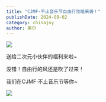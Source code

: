 ```yaml
---
title: "CJMF·不止音乐节自由行攻略来袭！"
publishDate: 2024-09-02
category: chinajoy
author: 莱尔
---
```


![](https://ec-net-1251389766.cos.ap-shanghai.myqcloud.com/wp-content/uploads/2024/09/20240902150619346.png)

送给二次元小伙伴的福利来啦~

没错！自由行的风还是吹了过来！

我们在CJMF·不止音乐节等你~

![](https://ec-net-1251389766.cos.ap-shanghai.myqcloud.com/wp-content/uploads/2024/09/20240902150617160-189x1024.png)
